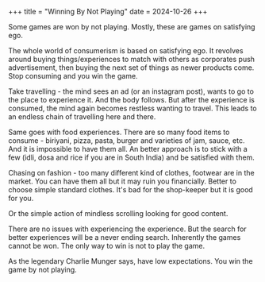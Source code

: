 +++
title = "Winning By Not Playing"
date = 2024-10-26
+++

Some games are won by not playing.
Mostly, these are games on satisfying ego.

The whole world of consumerism is based on satisfying ego.
It revolves around buying things/experiences to match with others as corporates push advertisement, then buying the next set of things as newer products come.
Stop consuming and you win the game.

Take travelling - the mind sees an ad (or an instagram post), wants to go to the place to experience it.
And the body follows.
But after the experience is consumed, the mind again becomes restless wanting to travel.
This leads to an endless chain of travelling here and there.

Same goes with food experiences.
There are so many food items to consume - biriyani, pizza, pasta, burger and varieties of jam, sauce, etc.
And it is impossible to have them all.
An better approach is to stick with a few (idli, dosa and rice if you are in South India) and be satisfied with them.

Chasing on fashion - too many different kind of clothes, footwear are in the market.
You can have them all but it may ruin you financially.
Better to choose simple standard clothes.
It's bad for the shop-keeper but it is good for you.

Or the simple action of mindless scrolling looking for good content.

There are no issues with experiencing the experience.
But the search for better experiences will be a never ending search.
Inherently the games cannot be won.
The only way to win is not to play the game.

As the legendary Charlie Munger says, have low expectations.
You win the game by not playing.
